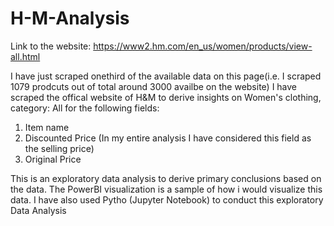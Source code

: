 # H-M-Analysis

Link to the website: https://www2.hm.com/en_us/women/products/view-all.html

I have just scraped onethird of the available data on this page(i.e. I scraped 1079 prodcuts out of total around 3000 availbe on the website)
I have scraped the offical website of H&M to derive insights on Women's clothing, category: All for the following fields:
1. Item name
2. Discounted Price (In my entire analysis I have considered this field as the selling price)
3. Original Price

This is an exploratory data analysis to derive primary conclusions based on the data.
The PowerBI visualization is a sample of how i would visualize this data.
I have also used Pytho (Jupyter Notebook) to conduct this exploratory Data Analysis
